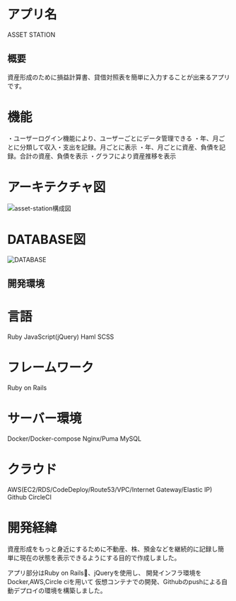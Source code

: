 # アプリ名
ASSET STATION

## 概要
資産形成のために損益計算書、貸借対照表を簡単に入力することが出来るアプリです。
# 機能
・ユーザーログイン機能により、ユーザーごとにデータ管理できる
・年、月ごとに分類して収入・支出を記録。月ごとに表示
・年、月ごとに資産、負債を記録。合計の資産、負債を表示
・グラフにより資産推移を表示

# アーキテクチャ図
![asset-station構成図](https://user-images.githubusercontent.com/58078710/81828040-53a09800-9574-11ea-8a0e-76ea086c5038.png)

# DATABASE図
![DATABASE](https://user-images.githubusercontent.com/58078710/81919127-636eb980-9612-11ea-82e1-88a1f8098e2a.png)

## 開発環境

# 言語
Ruby
JavaScript(jQuery)
Haml
SCSS

# フレームワーク
Ruby on Rails

# サーバー環境
Docker/Docker-compose
Nginx/Puma
MySQL

# クラウド
AWS(EC2/RDS/CodeDeploy/Route53/VPC/Internet Gateway/Elastic IP)
Github
CircleCI

# 開発経緯
資産形成をもっと身近にするために不動産、株、預金などを継続的に記録し簡単に現在の状態を表示できるようにする目的で作成しました。

アプリ部分はRuby on Rails、jQueryを使用し、
開発インフラ環境をDocker,AWS,Circle ciを用いて
仮想コンテナでの開発、Githubのpushによる自動デプロイの環境を構築しました。
